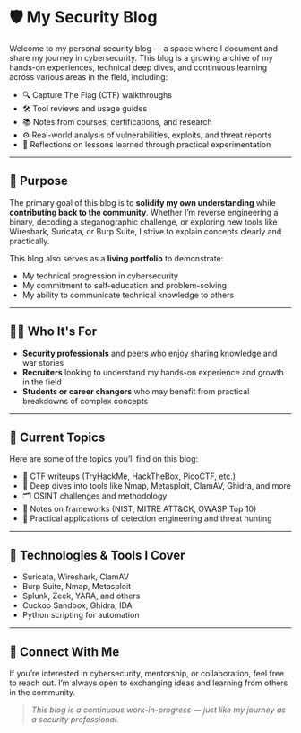 # 🛡️ My Security Blog

Welcome to my personal security blog — a space where I document and share my journey in cybersecurity. This blog is a growing archive of my hands-on experiences, technical deep dives, and continuous learning across various areas in the field, including:

- 🔍 Capture The Flag (CTF) walkthroughs  
- 🛠️ Tool reviews and usage guides  
- 📚 Notes from courses, certifications, and research  
- ⚙️ Real-world analysis of vulnerabilities, exploits, and threat reports  
- 🧠 Reflections on lessons learned through practical experimentation  

---

## 🎯 Purpose

The primary goal of this blog is to **solidify my own understanding** while **contributing back to the community**. Whether I’m reverse engineering a binary, decoding a steganographic challenge, or exploring new tools like Wireshark, Suricata, or Burp Suite, I strive to explain concepts clearly and practically.

This blog also serves as a **living portfolio** to demonstrate:

- My technical progression in cybersecurity  
- My commitment to self-education and problem-solving  
- My ability to communicate technical knowledge to others  

---

## 👨‍💻 Who It's For

- **Security professionals** and peers who enjoy sharing knowledge and war stories  
- **Recruiters** looking to understand my hands-on experience and growth in the field  
- **Students or career changers** who may benefit from practical breakdowns of complex concepts  

---

## 🧪 Current Topics

Here are some of the topics you’ll find on this blog:

- 🚩 CTF writeups (TryHackMe, HackTheBox, PicoCTF, etc.)  
- 🔬 Deep dives into tools like Nmap, Metasploit, ClamAV, Ghidra, and more  
- 🗂️ OSINT challenges and methodology  
- 📖 Notes on frameworks (NIST, MITRE ATT&CK, OWASP Top 10)  
- 🧰 Practical applications of detection engineering and threat hunting  

---

## 📌 Technologies & Tools I Cover

- Suricata, Wireshark, ClamAV  
- Burp Suite, Nmap, Metasploit  
- Splunk, Zeek, YARA, and others  
- Cuckoo Sandbox, Ghidra, IDA  
- Python scripting for automation  

---

## 🤝 Connect With Me

If you’re interested in cybersecurity, mentorship, or collaboration, feel free to reach out. I’m always open to exchanging ideas and learning from others in the community.

> *This blog is a continuous work-in-progress — just like my journey as a security professional.*
